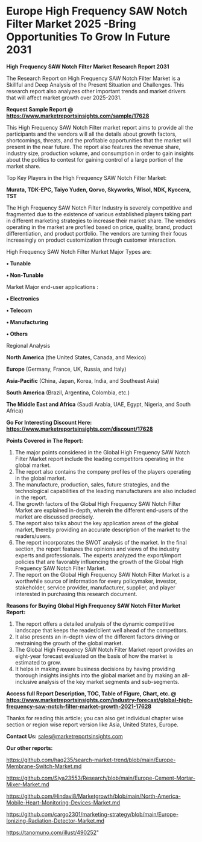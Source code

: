 # Europe High Frequency SAW Notch Filter Market 2025 -Bring Opportunities To Grow In Future 2031

<strong>High Frequency SAW Notch Filter Market Research Report 2031</strong>

The Research Report on High Frequency SAW Notch Filter Market is a Skillful and Deep Analysis of the Present Situation and Challenges. This research report also analyzes other important trends and market drivers that will affect market growth over 2025-2031.

<strong>Request Sample Report @ <a href=https://www.marketreportsinsights.com/sample/17628>https://www.marketreportsinsights.com/sample/17628</a></strong>

This High Frequency SAW Notch Filter market report aims to provide all the participants and the vendors will all the details about growth factors, shortcomings, threats, and the profitable opportunities that the market will present in the near future. The report also features the revenue share, industry size, production volume, and consumption in order to gain insights about the politics to contest for gaining control of a large portion of the market share.

Top Key Players in the High Frequency SAW Notch Filter Market:

<strong>Murata, TDK-EPC, Taiyo Yuden, Qorvo, Skyworks, Wisol, NDK, Kyocera, TST</strong>

The High Frequency SAW Notch Filter Industry is severely competitive and fragmented due to the existence of various established players taking part in different marketing strategies to increase their market share. The vendors operating in the market are profiled based on price, quality, brand, product differentiation, and product portfolio. The vendors are turning their focus increasingly on product customization through customer interaction.

High Frequency SAW Notch Filter Market Major Types are:

<strong>• Tunable

• Non-Tunable</strong>

Market Major end-user applications :

<strong>• Electronics

• Telecom

• Manufacturing

• Others</strong>

Regional Analysis

</u><strong><b>North America</b></strong> (the United States, Canada, and Mexico)

<strong><b>Europe </b></strong>(Germany, France, UK, Russia, and Italy)

<strong><b>Asia-Pacific</b></strong> (China, Japan, Korea, India, and Southeast Asia)

<strong><b>South America</b></strong> (Brazil, Argentina, Colombia, etc.)

<strong><b>The Middle East and Africa</b></strong> (Saudi Arabia, UAE, Egypt, Nigeria, and South Africa)

<strong>Go For Interesting Discount Here: <a href=https://www.marketreportsinsights.com/discount/17628>https://www.marketreportsinsights.com/discount/17628</a></strong>

<strong>Points Covered in The Report:</strong>
<ol>
  <li>The major points considered in the Global High Frequency SAW Notch Filter Market report include the leading competitors operating in the global market.</li>
  <li>The report also contains the company profiles of the players operating in the global market.</li>
  <li>The manufacture, production, sales, future strategies, and the technological capabilities of the leading manufacturers are also included in the report.</li>
  <li>The growth factors of the Global High Frequency SAW Notch Filter Market are explained in-depth, wherein the different end-users of the market are discussed precisely.</li>
  <li>The report also talks about the key application areas of the global market, thereby providing an accurate description of the market to the readers/users.</li>
  <li>The report incorporates the SWOT analysis of the market. In the final section, the report features the opinions and views of the industry experts and professionals. The experts analyzed the export/import policies that are favorably influencing the growth of the Global High Frequency SAW Notch Filter Market.</li>
  <li>The report on the Global High Frequency SAW Notch Filter Market is a worthwhile source of information for every policymaker, investor, stakeholder, service provider, manufacturer, supplier, and player interested in purchasing this research document.</li>
</ol>
<strong>Reasons for Buying Global High Frequency SAW Notch Filter Market Report:</strong>

<ol>
  <li>The report offers a detailed analysis of the dynamic competitive landscape that keeps the reader/client well ahead of the competitors.</li>
  <li>It also presents an in-depth view of the different factors driving or restraining the growth of the global market.</li>
  <li>The Global High Frequency SAW Notch Filter Market report provides an eight-year forecast evaluated on the basis of how the market is estimated to grow.</li>
  <li>It helps in making aware business decisions by having providing thorough insights insights into the global market and by making an all-inclusive analysis of the key market segments and sub-segments.</li>
</ol>
<strong>Access full Report Description, TOC, Table of Figure, Chart, etc. @ <a href=https://www.marketreportsinsights.com/industry-forecast/global-high-frequency-saw-notch-filter-market-growth-2021-17628>https://www.marketreportsinsights.com/industry-forecast/global-high-frequency-saw-notch-filter-market-growth-2021-17628</a></strong>


Thanks for reading this article; you can also get individual chapter wise section or region wise report version like Asia, United States, Europe.

<strong>Contact Us:</strong>
sales@marketreportsinsights.com

<strong>Our other reports:</strong>

<a href=https://github.com/haq235/search-market-trend/blob/main/Europe-Membrane-Switch-Market.md>https://github.com/haq235/search-market-trend/blob/main/Europe-Membrane-Switch-Market.md</a>

<a href=https://github.com/Siya23553/Research/blob/main/Europe-Cement-Mortar-Mixer-Market.md>https://github.com/Siya23553/Research/blob/main/Europe-Cement-Mortar-Mixer-Market.md</a>

<a href=https://github.com/Hindavi8/Marketgrowth/blob/main/North-America-Mobile-Heart-Monitoring-Devices-Market.md>https://github.com/Hindavi8/Marketgrowth/blob/main/North-America-Mobile-Heart-Monitoring-Devices-Market.md</a>

<a href=https://github.com/cargo2301/marketing-strategy/blob/main/Europe-Ionizing-Radiation-Detector-Market.md>https://github.com/cargo2301/marketing-strategy/blob/main/Europe-Ionizing-Radiation-Detector-Market.md</a>

<a href=https://tanomuno.com/illust/490252>https://tanomuno.com/illust/490252</a>"
